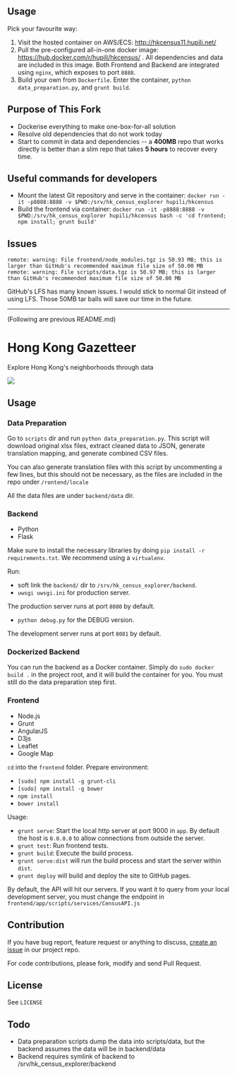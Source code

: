 ## Usage

Pick your favourite way:

1. Visit the hosted container on AWS/ECS: http://hkcensus11.hupili.net/
2. Pull the pre-configured all-in-one docker image: https://hub.docker.com/r/hupili/hkcensus/ . All dependencies and data are included in this image. Both Frontend and Backend are integrated using `nginx`, which exposes to port `8888`.
3. Build your own from `Dockerfile`. Enter the container, `python data_preparation.py`, and `grunt build`. 

## Purpose of This Fork

* Dockerise everything to make one-box-for-all solution
* Resolve old dependencies that do not work today
* Start to commit in data and dependencies -- a **400MB** repo that works directly is better than a slim repo that takes **5 hours** to recover every time.

## Useful commands for developers

* Mount the latest Git repository and serve in the container: `docker run -it -p8888:8888 -v $PWD:/srv/hk_census_explorer hupili/hkcensus`
* Build the frontend via container: `docker run -it -p8888:8888 -v $PWD:/srv/hk_census_explorer hupili/hkcensus bash -c 'cd frontend; npm install; grunt build'`

## Issues

```
remote: warning: File frontend/node_modules.tgz is 50.93 MB; this is larger than GitHub's recommended maximum file size of 50.00 MB
remote: warning: File scripts/data.tgz is 50.97 MB; this is larger than GitHub's recommended maximum file size of 50.00 MB
```

GitHub's LFS has many known issues. I would stick to normal Git instead of using LFS. Those 50MB tar balls will save our time in the future.

--------

(Following are previous README.md)

# Hong Kong Gazetteer

Explore Hong Kong's neighborhoods through data

[![](https://raw.github.com/gazetteerhk/census_explorer/master/misc/screen-gazeteer.jpg)](http://gazetteer.hk/)

## Usage

### Data Preparation

Go to `scripts` dir and run `python data_preparation.py`.
This script will download original xlsx files, extract cleaned data to JSON, generate translation mapping, and generate combined CSV files.

You can also generate translation files with this script by uncommenting a few lines, but this should not be necessary, as
the files are included in the repo under `/rontend/locale`

All the data files are under `backend/data` dir.

### Backend

   - Python
   - Flask

Make sure to install the necessary libraries by doing `pip install -r requirements.txt`.  We recommend using a `virtualenv`.

Run:

   * soft link the `backend/` dir to `/srv/hk_census_explorer/backend`.
   * `uwsgi uwsgi.ini` for production server.

The production server runs at port `8080` by default.
   
   * `python debug.py` for the DEBUG version.

The development server runs at port `8081` by default.

### Dockerized Backend

You can run the backend as a Docker container.  Simply do `sudo docker build .` in the project root, and it will build
the container for you.  You must still do the data preparation step first.

### Frontend

   - Node.js
   - Grunt
   - AngularJS
   - D3js
   - Leaflet
   - Google Map

`cd` into the `frontend` folder. Prepare environment:

   - `[sudo] npm install -g grunt-cli`
   - `[sudo] npm install -g bower`
   - `npm install`
   - `bower install`

Usage:

   - `grunt serve`: Start the local http server at port 9000 in `app`.
   By default the host is `0.0.0.0` to allow connections from outside the server.
   - `grunt test`: Run frontend tests.
   - `grunt build`: Execute the build process.  
   - `grunt serve:dist` will run the build process and start the server within `dist`.
   - `grunt deploy` will build and deploy the site to GitHub pages.

By default, the API will hit our servers.  If you want it to query from your local development server, you must change
the endpoint in `frontend/app/scripts/services/CensusAPI.js`

## Contribution

If you have bug report, feature request or anything to discuss,
[create an issue](https://github.com/gazetteerhk/census_explorer/issues/new) in our project repo.

For code contributions, please fork, modify and send Pull Request.

## License

See `LICENSE`

## Todo

 - Data preparation scripts dump the data into scripts/data, but the backend assumes
 the data will be in backend/data
 - Backend requires symlink of backend to /srv/hk_census_explorer/backend
